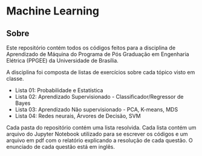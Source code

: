 # Machine Learning

## Sobre

Este repositório contém todos os códigos feitos para a disciplina de Aprendizado de Máquina do 
Programa de Pós Graduação em Engenharia Elétrica (PPGEE) da Universidade de Brasília.

A disciplina foi composta de listas de exercícios sobre cada tópico visto em classe.

- Lista 01: Probabilidade e Estatística
- Lista 02: Aprendizado Supervisionado - Classificador/Regressor de Bayes
- Lista 03: Aprendizado Não supervisionado - PCA, K-means, MDS
- Lista 04: Redes neurais, Árvores de Decisão, SVM

Cada pasta do repositório contém uma lista resolvida. Cada lista contém um arquivo do Jupyter 
Notebook  utilizado para se escrever os códigos e um arquivo em pdf com o relatório explicando a 
resolução de cada questão. O enunciado de cada questão está em inglês.